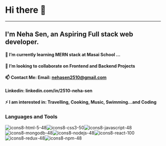 #                                                                              Hi there 👋
                                                               
-------------------------------------------------------------------------------------------------------------------------------------------------------------------------
##                                                         I'm Neha Sen, an Aspiring Full stack web developer.


####                                                     🔭 I’m currently learning MERN stack at Masai School ...
####                                                👯 I’m looking to collaborate on Frontend and Backend Projects
####                                                         📫 Contact Me: Email: nehasen2510@gmail.com
####                                                              Linkedin: linkedin.com/in/2510-neha-sen
####                                             ⚡ I am interested in: Travelling, Cooking, Music, Swimming...and Coding



###                                                                          Languages and Tools                   
                                                               
![icons8-html-5-48](https://user-images.githubusercontent.com/96072906/163950239-0f692589-eef4-47a0-a035-3d4ce6f5d794.png)![icons8-css3-50](https://user-images.githubusercontent.com/96072906/163950263-6e7b5749-0995-4721-93c4-b65df3a489d1.png)![icons8-javascript-48](https://user-images.githubusercontent.com/96072906/163950281-ce521101-2495-4412-ab0f-7aeeab7d59f5.png)![icons8-mongodb-48](https://user-images.githubusercontent.com/96072906/163950295-c5c296bc-59fe-4d6b-9db6-bf72df5b2a92.png)![icons8-nodejs-48](https://user-images.githubusercontent.com/96072906/163950343-6404ffdc-f0e7-403a-a344-f96a603a8c74.png)![icons8-react-100](https://user-images.githubusercontent.com/96072906/163950364-a826dac3-d8e3-4614-9f8a-7721ccb22636.png)![icons8-redux-48](https://user-images.githubusercontent.com/96072906/163950371-7cae31b9-df40-4b2e-b7ea-64f8f4b19630.png)![icons8-npm-48](https://user-images.githubusercontent.com/96072906/163950393-09616e65-2706-47ce-a50b-ba6d8275d0ef.png)     

